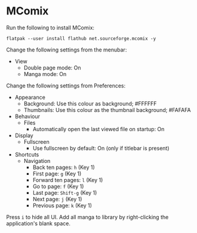# MComix

Run the following to install MComix:

```
flatpak --user install flathub net.sourceforge.mcomix -y
```

Change the following settings from the menubar:

- View
  - Double page mode: On
  - Manga mode: On

Change the following settings from Preferences:

- Appearance
  - Background: Use this colour as background; #FFFFFF
  - Thumbnails: Use this colour as the thumbnail background; #FAFAFA
- Behaviour
  - Files
    - Automatically open the last viewed file on startup: On
- Display
  - Fullscreen
    - Use fullscreen by default: On (only if titlebar is present)
- Shortcuts
  - Navigation
    - Back ten pages: `h` (Key 1)
    - First page: `g` (Key 1)
    - Forward ten pages: `l` (Key 1)
    - Go to page: `f` (Key 1)
    - Last page: `Shift-g` (Key 1)
    - Next page: `j` (Key 1)
    - Previous page: `k` (Key 1)

Press `i` to hide all UI. Add all manga to library by right-clicking the application's blank space.
